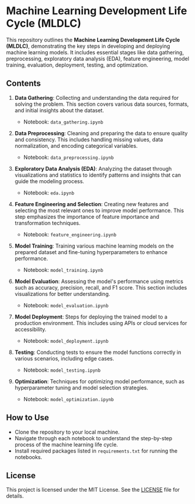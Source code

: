 # Machine Learning Development Life Cycle (MLDLC)

This repository outlines the **Machine Learning Development Life Cycle (MLDLC)**, demonstrating the key steps in developing and deploying machine learning models. It includes essential stages like data gathering, preprocessing, exploratory data analysis (EDA), feature engineering, model training, evaluation, deployment, testing, and optimization.

## Contents

1. **Data Gathering**: Collecting and understanding the data required for solving the problem. This section covers various data sources, formats, and initial insights about the dataset.
   - Notebook: `data_gathering.ipynb`

2. **Data Preprocessing**: Cleaning and preparing the data to ensure quality and consistency. This includes handling missing values, data normalization, and encoding categorical variables.
   - Notebook: `data_preprocessing.ipynb`

3. **Exploratory Data Analysis (EDA)**: Analyzing the dataset through visualizations and statistics to identify patterns and insights that can guide the modeling process.
   - Notebook: `eda.ipynb`

4. **Feature Engineering and Selection**: Creating new features and selecting the most relevant ones to improve model performance. This step emphasizes the importance of feature importance and transformation techniques.
   - Notebook: `feature_engineering.ipynb`

5. **Model Training**: Training various machine learning models on the prepared dataset and fine-tuning hyperparameters to enhance performance.
   - Notebook: `model_training.ipynb`

6. **Model Evaluation**: Assessing the model's performance using metrics such as accuracy, precision, recall, and F1 score. This section includes visualizations for better understanding.
   - Notebook: `model_evaluation.ipynb`

7. **Model Deployment**: Steps for deploying the trained model to a production environment. This includes using APIs or cloud services for accessibility.
   - Notebook: `model_deployment.ipynb`

8. **Testing**: Conducting tests to ensure the model functions correctly in various scenarios, including edge cases.
   - Notebook: `model_testing.ipynb`

9. **Optimization**: Techniques for optimizing model performance, such as hyperparameter tuning and model selection strategies.
   - Notebook: `model_optimization.ipynb`

## How to Use

- Clone the repository to your local machine.
- Navigate through each notebook to understand the step-by-step process of the machine learning life cycle.
- Install required packages listed in `requirements.txt` for running the notebooks.

## License

This project is licensed under the MIT License. See the [LICENSE](LICENSE) file for details.
